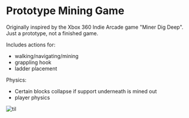 # Prototype Mining Game
Originally inspired by the Xbox 360 Indie Arcade game "Miner Dig Deep". Just a prototype, not a finished game.

Includes actions for:
- walking/navigating/mining
- grappling hook
- ladder placement

Physics:
- Certain blocks collapse if support underneath is mined out
- player physics

![til](./output.gif)
